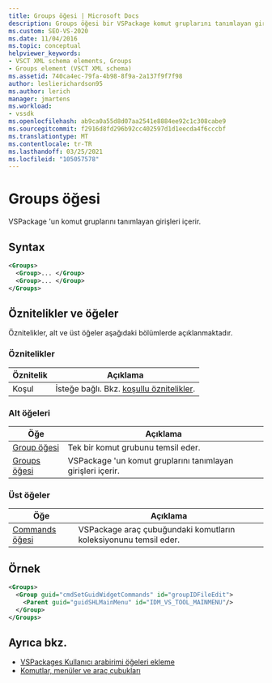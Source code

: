 ```yaml
---
title: Groups öğesi | Microsoft Docs
description: Groups öğesi bir VSPackage komut gruplarını tanımlayan girdileri içerir. Bu makale bir örnek içerir.
ms.custom: SEO-VS-2020
ms.date: 11/04/2016
ms.topic: conceptual
helpviewer_keywords:
- VSCT XML schema elements, Groups
- Groups element (VSCT XML schema)
ms.assetid: 740ca4ec-79fa-4b98-8f9a-2a137f9f7f98
author: leslierichardson95
ms.author: lerich
manager: jmartens
ms.workload:
- vssdk
ms.openlocfilehash: ab9ca0a55d8d07aa2541e8884ee92c1c308cabe9
ms.sourcegitcommit: f2916d8fd296b92cc402597d1d1eecda4f6cccbf
ms.translationtype: MT
ms.contentlocale: tr-TR
ms.lasthandoff: 03/25/2021
ms.locfileid: "105057578"
---
```

# <a name="groups-element"></a>Groups öğesi
VSPackage 'un komut gruplarını tanımlayan girişleri içerir.

## <a name="syntax"></a>Syntax

```xml
<Groups>
  <Group>... </Group>
  <Group>... </Group>
</Groups>
```

## <a name="attributes-and-elements"></a>Öznitelikler ve öğeler
 Öznitelikler, alt ve üst öğeler aşağıdaki bölümlerde açıklanmaktadır.

### <a name="attributes"></a>Öznitelikler

|Öznitelik|Açıklama|
|---------------|-----------------|
|Koşul|İsteğe bağlı. Bkz. [koşullu öznitelikler](../extensibility/vsct-xml-schema-conditional-attributes.md).|

### <a name="child-elements"></a>Alt öğeleri

|Öğe|Açıklama|
|-------------|-----------------|
|[Group öğesi](../extensibility/group-element.md)|Tek bir komut grubunu temsil eder.|
|[Groups öğesi](../extensibility/groups-element.md)|VSPackage 'un komut gruplarını tanımlayan girişleri içerir.|

### <a name="parent-elements"></a>Üst öğeler

|Öğe|Açıklama|
|-------------|-----------------|
|[Commands öğesi](../extensibility/commands-element.md)|VSPackage araç çubuğundaki komutların koleksiyonunu temsil eder.|

## <a name="example"></a>Örnek

```xml
<Groups>
  <Group guid="cmdSetGuidWidgetCommands" id="groupIDFileEdit">
    <Parent guid="guidSHLMainMenu" id="IDM_VS_TOOL_MAINMENU"/>
  </Group>
</Groups>
```

## <a name="see-also"></a>Ayrıca bkz.
- [VSPackages Kullanıcı arabirimi öğeleri ekleme](../extensibility/internals/how-vspackages-add-user-interface-elements.md)
- [Komutlar, menüler ve araç çubukları](../extensibility/internals/commands-menus-and-toolbars.md)
